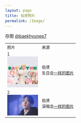 ```yaml
---
layout: page
title: 伯贤照片
permalink: /Image/
---
```



存图 [@baekhyunee7](https://weibo.com/u/3694863325)



<font size=2>

<div class="row">
    <div class="span4">
        <table>
          <tr>
            <td>照片</td>
            <td>来源</td>
          </tr>
          <tr>
            <td style="vertical-align: middle">1<br><img src="https://raw.githubusercontent.com/ashincc777/image/main/202306221719916.jpg" /></td>
            <td style="vertical-align: middle">伯贤<br>生日会<a href="https://raw.githubusercontent.com/ashincc777/image/main/202306221719916.jpg">一样的图片</a></td>
          </tr> 
          <tr>
           <td style="vertical-align: middle">2<br><img src="https://raw.githubusercontent.com/ashincc777/image/main/202306221722740.jpg" /></td>
           <td style="vertical-align: middle">伯贤<br>演唱会<a href="https://raw.githubusercontent.com/ashincc777/image/main/202306221722740.jpg">一样的图片</a></td>
          </tr>
        </table>
    </div>
</div>
</font>


